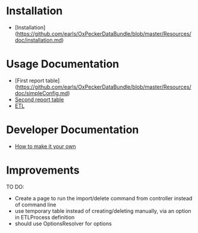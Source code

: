 Installation
============

* [Installation] (https://github.com/earls/OxPeckerDataBundle/blob/master/Resources/doc/installation.md)

Usage Documentation
===================

* [First report table] (https://github.com/earls/OxPeckerDataBundle/blob/master/Resources/doc/simpleConfig.md)
* [Second report table](https://github.com/earls/OxPeckerDataBundle/blob/master/Resources/doc/advancedConfig.md)
* [ETL](https://github.com/earls/OxPeckerDataBundle/blob/master/Resources/doc/etl.md)

Developer Documentation
=======================

* [How to make it your own](https://github.com/earls/OxPeckerDataBundle/blob/master/Resources/doc/dev.md)

Improvements
============

TO DO:
- Create a page to run the import/delete command from controller instead of command line
- use temporary table instead of creating/deleting manually, via an option in ETLProcess definition
- should use OptionsResolver for options